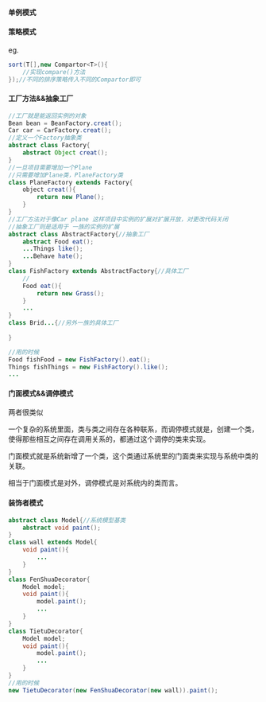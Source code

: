 #### 单例模式

#### 策略模式

eg. 

```java
sort(T[],new Compartor<T>(){
    //实现compare()方法
});//不同的排序策略传入不同的Compartor即可
```

#### 工厂方法&&抽象工厂

```java
//工厂就是能返回实例的对象
Bean bean = BeanFactory.creat();
Car car = CarFactory.creat();
//定义一个Factory抽象类
abstract class Factory{
    abstract Object creat();
}
//一旦项目需要增加一个Plane
//只需要增加Plane类，PlaneFactory类
class PlaneFactory extends Factory{
    object creat(){
        return new Plane();
    }
}
//工厂方法对于像Car plane 这样项目中实例的扩展对扩展开放，对更改代码关闭
//抽象工厂则是适用于 一族的实例的扩展
abstract class AbstractFactory{//抽象工厂
    abstract Food eat();
    ...Things like();
    ...Behave hate();
}
class FishFactory extends AbstractFactory{//具体工厂
    //
    Food eat(){
        return new Grass();
    }
    ...
}
class Brid...{//另外一族的具体工厂
    
}

//用的时候
Food fishFood = new FishFactory().eat();
Things fishThings = new FishFactory().like();
...
```

#### 门面模式&&调停模式

两者很类似

一个复杂的系统里面，类与类之间存在各种联系，而调停模式就是，创建一个类，使得那些相互之间存在调用关系的，都通过这个调停的类来实现。

门面模式就是系统新增了一个类，这个类通过系统里的门面类来实现与系统中类的关联。

相当于门面模式是对外，调停模式是对系统内的类而言。

#### 装饰者模式

```java
abstract class Model{//系统模型基类
    abstract void paint();
}
class wall extends Model{
    void paint(){
        ...
    }
}
class FenShuaDecorator{
    Model model;
    void paint(){
        model.paint();
        ...
    }
}
class TietuDecorator{
    Model model;
    void paint(){
        model.paint();
        ...
    }
}
//用的时候
new TietuDecorator(new FenShuaDecorator(new wall)).paint();

```

